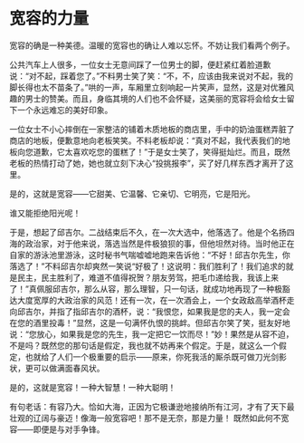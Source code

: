 # 宽容的力量

宽容的确是一种美德。温暖的宽容也的确让人难以忘怀。不妨让我们看两个例子。 

公共汽车上人很多，一位女士无意间踩了一位男士的脚，便赶紧红着脸道歉说：“对不起，踩着您了。”不料男士笑了笑：“不，不，应该由我来说对不起，我的脚长得也太不苗条了。”哄的一声，车厢里立刻响起一片笑声，显然，这是对优雅风趣的男士的赞美。而且，身临其境的人们也不会怀疑，这美丽的宽容将会给女士留下一个永远难忘的美好印象。 

一位女士不小心摔倒在一家整洁的铺着木质地板的商店里，手中的奶油蛋糕弄脏了商店的地板，便歉意地向老板笑笑。不料老板却说：“真对不起，我代表我们的地板向您道歉，它太喜欢吃您的蛋糕了！”于是女士笑了，笑得挺灿烂。而且，既然老板的热情打动了她，她也就立刻下决心“投挑报李”，买了好几样东西才离开了这里。 

是的，这就是宽容——它甜美、它温馨、它亲切、它明亮，它是阳光。 

谁又能拒绝阳光呢！ 

于是，想起了邱吉尔。二战结束后不久，在一次大选中，他落选了。他是个名扬四海的政治家，对于他来说，落选当然是件极狼狈的事，但他坦然对待。当时他正在自家的游泳池里游泳，这时秘书气喘嘘嘘地跑来告诉他：“不好！邱吉尔先生，你落选了！”不料邱吉尔却爽然一笑说“好极了！这说明：我们胜利了！我们追求的就是民主，民主胜利了，难道不值得祝贺？朋友劳驾，把毛巾递给我，我该上来了！”真佩服邱吉尔，那么从容，那么理智，只一句话，就成功地再现了一种极豁达大度宽厚的大政治家的风范！还有一次，在一次酒会上，一个女政敌高举酒杯走向邱吉尔，并指了指邱吉尔的酒杯，说：“我恨您，如果我是您的夫人，我一定会在您的酒里投毒！”显然，这是一句满怀仇恨的挑衅。但邱吉尔笑了笑，挺友好地说：“您放心，如果我是您的先生，我一定把它一饮而尽！”妙！果然是从容不迫，不是吗？既然您的那句话是假定，我也就不妨再来个假定。于是，就这么一个假定，也就给了人们一个极重要的启示——原来，你死我活的厮杀既可做刀光剑影状，更可以做满面春风状。 

是的，这就是宽容！一种大智慧！一种大聪明！ 

有句老话：有容乃大。恰如大海，正因为它极谦逊地接纳所有江河，才有了天下最壮观的辽阔与豪迈！像海一般宽容吧！那不是无奈，那是力量！ 
既然如此何不宽容——即便是与对手争锋。
 